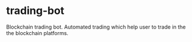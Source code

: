# trading-bot
Blockchain  trading bot. Automated trading which help user to trade in the the blockchain platforms.
